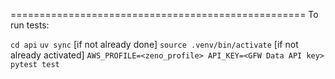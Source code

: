 ===================================================
To run tests:

  `cd api`
  `uv sync`  [if not already done]
  `source .venv/bin/activate` [if not already activated]
  `AWS_PROFILE=<zeno_profile> API_KEY=<GFW Data API key> pytest test`
